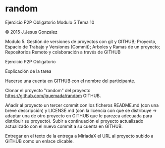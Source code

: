 # random

Ejercicio P2P Obligatorio Modulo 5 Tema 10

© 2015 J.Jesus Gonzalez

Modulo 5. Gestión de versiones de proyectos con git y GITHUB; Proyecto, Espacio de Trabajo y Versiones (Commit); Arboles y Ramas de un proyecto; Repositorios Remoto y colaboración a través de GITHUB

Ejercicio P2P Obligatorio

Explicación de la tarea

Hacerse una cuenta en GITHUB con el nombre del participante.

Clonar el proyecto "random" del proyecto https://github.com/jquemada/random GITHUB.

Añadir al proyecto un tercer commit con los ficheros README.md (con una breve descripción) y LICENSE.md (con la licencia con que se distribuye -> adaptar una de otro proyecto en GITHUB que le parezca adecuada para distribuir su proyecto). Subir a continuación el proyecto actualizado actualizado con el nuevo commit a su cuenta en GITHUB.

Entregar en el texto de la entrega a MiriadaX el URL al proyecto subido a GITHUB como un enlace clicable.

